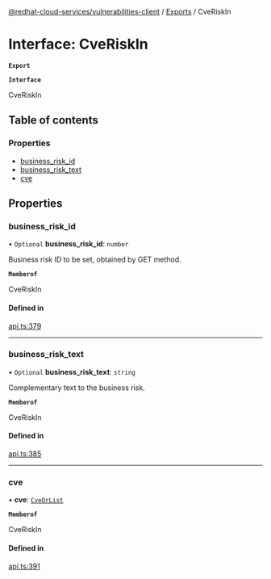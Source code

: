 [@redhat-cloud-services/vulnerabilities-client](../README.md) / [Exports](../modules.md) / CveRiskIn

# Interface: CveRiskIn

**`Export`**

**`Interface`**

CveRiskIn

## Table of contents

### Properties

- [business\_risk\_id](CveRiskIn.md#business_risk_id)
- [business\_risk\_text](CveRiskIn.md#business_risk_text)
- [cve](CveRiskIn.md#cve)

## Properties

### business\_risk\_id

• `Optional` **business\_risk\_id**: `number`

Business risk ID to be set, obtained by GET method.

**`Memberof`**

CveRiskIn

#### Defined in

[api.ts:379](https://github.com/mkholjuraev/javascript-clients/blob/master/packages/vulnerabilities/api.ts#L379)

___

### business\_risk\_text

• `Optional` **business\_risk\_text**: `string`

Complementary text to the business risk.

**`Memberof`**

CveRiskIn

#### Defined in

[api.ts:385](https://github.com/mkholjuraev/javascript-clients/blob/master/packages/vulnerabilities/api.ts#L385)

___

### cve

• **cve**: [`CveOrList`](../modules.md#cveorlist)

**`Memberof`**

CveRiskIn

#### Defined in

[api.ts:391](https://github.com/mkholjuraev/javascript-clients/blob/master/packages/vulnerabilities/api.ts#L391)
